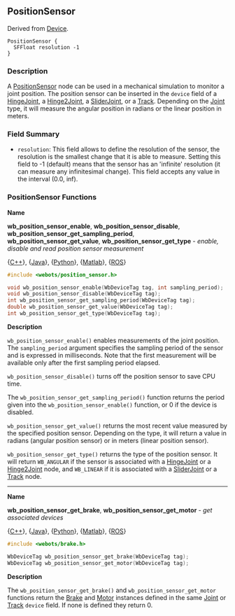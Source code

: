 ## PositionSensor

Derived from [Device](device.md).

```
PositionSensor {
  SFFloat resolution -1
}
```

### Description

A [PositionSensor](#positionsensor) node can be used in a mechanical simulation
to monitor a joint position. The position sensor can be inserted in the `device`
field of a [HingeJoint](hingejoint.md), a [Hinge2Joint](hinge2joint.md), a
[SliderJoint](sliderjoint.md), or a [Track](track.md). Depending on the
[Joint](joint.md) type, it will measure the angular position in radians or the
linear position in meters.

### Field Summary

- `resolution`: This field allows to define the resolution of the sensor, the
resolution is the smallest change that it is able to measure. Setting this field
to -1 (default) means that the sensor has an 'infinite' resolution (it can
measure any infinitesimal change). This field accepts any value in the interval
(0.0, inf).

### PositionSensor Functions

**Name**

**wb\_position\_sensor\_enable**, **wb\_position\_sensor\_disable**, **wb\_position\_sensor\_get\_sampling\_period**, **wb\_position\_sensor\_get\_value**, **wb\_position\_sensor\_get\_type** - *enable, disable and read position sensor measurement*

{[C++](cpp-api.md#cpp_position_sensor)}, {[Java](java-api.md#java_position_sensor)}, {[Python](python-api.md#python_position_sensor)}, {[Matlab](matlab-api.md#matlab_position_sensor)}, {[ROS](ros-api.md)}

```c
#include <webots/position_sensor.h>

void wb_position_sensor_enable(WbDeviceTag tag, int sampling_period);
void wb_position_sensor_disable(WbDeviceTag tag);
int wb_position_sensor_get_sampling_period(WbDeviceTag tag);
double wb_position_sensor_get_value(WbDeviceTag tag);
int wb_position_sensor_get_type(WbDeviceTag tag);
```

**Description**

`wb_position_sensor_enable()` enables measurements of the joint position.
The `sampling_period` argument specifies the sampling period of the sensor and is expressed in milliseconds.
Note that the first measurement will be available only after the first sampling period elapsed.

`wb_position_sensor_disable()` turns off the position sensor to save CPU time.

The `wb_position_sensor_get_sampling_period()` function returns the period given
into the `wb_position_sensor_enable()` function, or 0 if the device is disabled.

`wb_position_sensor_get_value()` returns the most recent value measured by the
specified position sensor. Depending on the type, it will return a value in
radians (angular position sensor) or in meters (linear position sensor).

`wb_position_sensor_get_type()` returns the type of the position sensor. It will
return `WB_ANGULAR` if the sensor is associated with a
[HingeJoint](hingejoint.md) or a [Hinge2Joint](hinge2joint.md) node, and
`WB_LINEAR` if it is associated with a [SliderJoint](sliderjoint.md) or a
[Track](track.md) node.

---

**Name**

**wb\_position\_sensor\_get\_brake**, **wb\_position\_sensor_get\_motor** - *get associated devices*

{[C++](cpp-api.md#cpp_motor)}, {[Java](java-api.md#java_motor)}, {[Python](python-api.md#python_motor)}, {[Matlab](matlab-api.md#matlab_motor)}, {[ROS](ros-api.md)}

```c
#include <webots/brake.h>

WbDeviceTag wb_position_sensor_get_brake(WbDeviceTag tag);
WbDeviceTag wb_position_sensor_get_motor(WbDeviceTag tag);
```

**Description**

The `wb_position_sensor_get_brake()` and `wb_position_sensor_get_motor` functions return the [Brake](brake.md) and [Motor](motor.md) instances defined in the same [Joint](joint.md) or [Track](track.md) `device` field. If none is defined they return 0.
